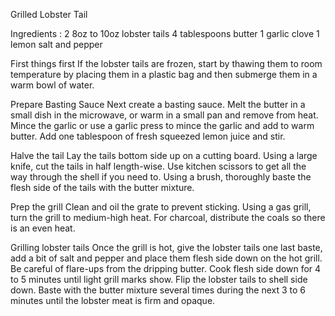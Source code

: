 Grilled Lobster Tail

Ingredients :
2 8oz to 10oz lobster tails
4 tablespoons butter
1 garlic clove
1 lemon
salt and pepper

First things first
If the lobster tails are frozen, start by thawing them to room temperature by placing them in a plastic bag and then submerge them in a warm bowl of water.

Prepare Basting Sauce
Next create a basting sauce. Melt the butter in a small dish in the microwave, or warm in a small pan and remove from heat. Mince the garlic or use a garlic press to mince the garlic and add to warm butter. Add one tablespoon of fresh squeezed lemon juice and stir.

Halve the tail
Lay the tails bottom side up on a cutting board. Using a large knife, cut the tails in half length-wise. Use kitchen scissors to get all the way through the shell if you need to. Using a brush, thoroughly baste the flesh side of the tails with the butter mixture.

Prep the grill
Clean and oil the grate to prevent sticking. Using a gas grill, turn the grill to medium-high heat. For charcoal, distribute the coals so there is an even heat.

Grilling lobster tails
Once the grill is hot, give the lobster tails one last baste, add a bit of salt and pepper and place them flesh side down on the hot grill. Be careful of flare-ups from the dripping butter. Cook flesh side down for 4 to 5 minutes until light grill marks show. Flip the lobster tails to shell side down. Baste with the butter mixture several times during the next 3 to 6 minutes until the lobster meat is firm and opaque.
